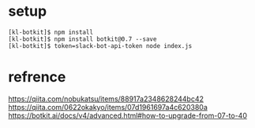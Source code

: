 # setup
```
[kl-botkit]$ npm install
[kl-botkit]$ npm install botkit@0.7 --save
[kl-botkit]$ token=slack-bot-api-token node index.js
```

# refrence
https://qiita.com/nobukatsu/items/88917a2348628244bc42
https://qiita.com/0622okakyo/items/07d1961697a4c620380a
https://botkit.ai/docs/v4/advanced.html#how-to-upgrade-from-07-to-40